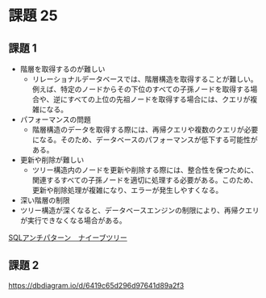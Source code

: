 # 課題 25

## 課題 1

- 階層を取得するのが難しい
  - リレーショナルデータベースでは、階層構造を取得することが難しい。例えば、特定のノードからその下位のすべての子孫ノードを取得する場合や、逆にすべての上位の先祖ノードを取得する場合には、クエリが複雑になる。
- パフォーマンスの問題
  - 階層構造のデータを取得する際には、再帰クエリや複数のクエリが必要になる。そのため、データベースのパフォーマンスが低下する可能性がある。
- 更新や削除が難しい
  - ツリー構造内のノードを更新や削除する際には、整合性を保つために、関連するすべての子孫ノードを適切に処理する必要がある。このため、更新や削除処理が複雑になり、エラーが発生しやすくなる。
- 深い階層の制限
-   ツリー構造が深くなると、データベースエンジンの制限により、再帰クエリが実行できなくなる場合がある。

[SQLアンチパターン　ナイーブツリー](https://qiita.com/fktnkit/items/57033c10b41b5747dbea)

## 課題 2

https://dbdiagram.io/d/6419c65d296d97641d89a2f3